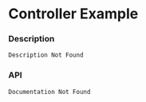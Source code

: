 # Controller Example

### Description

    Description Not Found

### API

    Documentation Not Found